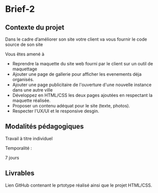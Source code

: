 # Brief-2

## Contexte du projet
Dans le cadre d’améliorer son site votre client va vous fournir le code source de son site

Vous êtes amené à

* Reprendre la maquette du site web fourni par le client sur un outil de maquettage
* Ajouter une page de gallerie pour afficher les evenements déja organisés.
* Ajouter une page publicitaire de l'ouverture d'une nouvelle instance dans une autre ville
* Développez en HTML/CSS les deux pages ajoutées en respectant la maquette réalisée.
* Proposer un contenu adéquat pour le site (texte, photos).
* Respecter l'UX/UI et le responsive desgin.

## Modalités pédagogiques
Travail à titre individuel

Temporalité :

7 jours

## Livrables
Lien GitHub contenant le prtotype réalisé ainsi que le projet HTML/CSS.
